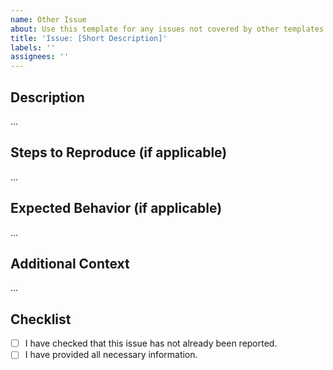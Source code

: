 ```yaml
---
name: Other Issue
about: Use this template for any issues not covered by other templates
title: 'Issue: [Short Description]'
labels: ''
assignees: ''
---
```


## Description

<!-- A clear and concise description of the issue. -->

...

## Steps to Reproduce (if applicable)

<!-- Steps to reproduce the behavior: -->

...

## Expected Behavior (if applicable)

<!-- A clear and concise description of what you expected to happen. -->

...

## Additional Context

<!-- Add any other context or screenshots about the issue here. -->

...

## Checklist

- [ ] I have checked that this issue has not already been reported.
- [ ] I have provided all necessary information.
